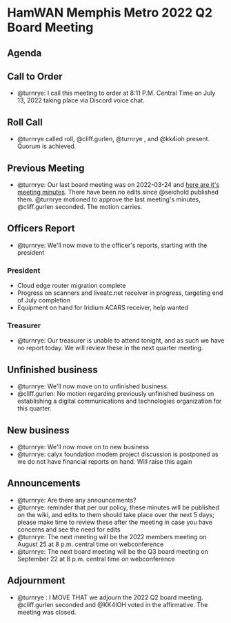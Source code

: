 # HamWAN Memphis Metro 2022 Q2 Board Meeting

## Agenda

## Call to Order

- @turnrye: I call this meeting to order at 8:11 P.M. Central Time on July 13, 2022 taking place via Discord voice chat.

## Roll Call

- @turnrye called roll, @cliff.gurlen, @turnrye , and @kk4ioh present. Quorum is achieved.

## Previous Meeting

- @turnrye: Our last board meeting was on 2022-03-24 and [here are it's meeting minutes](https://gitlab.com/groups/memhamwan/-/wikis/Business%20Ops/2022-03-24-board-meeting-minutes). There have been no edits since @seichold published them. @turnrye motioned to approve the last meeting's minutes, @cliff.gurlen seconded. The motion carries.
    
## Officers Report

- @turnrye: We'll now move to the officer's reports, starting with the president

### President

- Cloud edge router migration complete
- Progress on scanners and liveatc.net receiver in progress, targeting end of July completion
- Equipment on hand for Iridium ACARS receiver, help wanted

### Treasurer

- @turnrye: Our treasurer is unable to attend tonight, and as such we have no report today. We will review these in the next quarter meeting.

## Unfinished business

- @turnrye: We'll now move on to unfinished business.
- @cliff.gurlen: No motion regarding previously unfinished business on establishing a digital communications and technologies organization for this quarter.

## New business

- @turnrye: We'll now move on to new business
- @turnrye: calyx foundation modem project discussion is postponed as we do not have financial reports on hand. Will raise this again

## Announcements

- @turnrye: Are there any announcements?
- @turnrye: reminder that per our policy, these minutes will be published on the wiki, and edits to them should take place over the next 5 days; please make time to review these after the meeting in case you have concerns and see the need for edits
- @turnrye: The next meeting will be the 2022 members meeting on August 25 at 8 p.m. central time on webconference
- @turnrye: The next board meeting will be the Q3 board meeting on September 22 at 8 p.m. central time on webconference

## Adjournment

- @turnrye : I MOVE THAT we adjourn the 2022 Q2 board meeting. @cliff.gurlen seconded and @KK4IOH voted in the affirmative. The meeting was closed.
